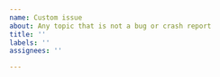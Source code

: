 ```yaml
---
name: Custom issue
about: Any topic that is not a bug or crash report
title: ''
labels: ''
assignees: ''

---
```



